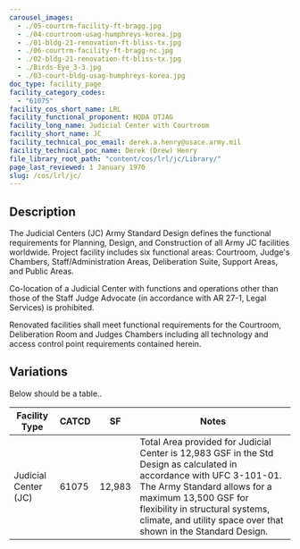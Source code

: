 ```yaml
---
carousel_images:
  - ./05-courtrm-facility-ft-bragg.jpg
  - ./04-courtroom-usag-humphreys-korea.jpg
  - ./01-bldg-21-renovation-ft-bliss-tx.jpg
  - ./06-courtrm-facility-ft-bragg-nc.jpg
  - ./02-bldg-21-renovation-ft-bliss-tx.jpg
  - ./Birds-Eye_3-3.jpg
  - ./03-court-bldg-usag-humphreys-korea.jpg
doc_type: facility_page
facility_category_codes:
  - "61075"
facility_cos_short_name: LRL
facility_functional_proponent: HQDA OTJAG
facility_long_name: Judicial Center with Courtroom
facility_short_name: JC
facility_technical_poc_email: derek.a.henry@usace.army.mil
facility_technical_poc_name: Derek (Drew) Henry
file_library_root_path: "content/cos/lrl/jc/Library/"
page_last_reviewed: 1 January 1970
slug: /cos/lrl/jc/
---
```


## Description

The Judicial Centers (JC) Army Standard Design defines the functional requirements for Planning, Design, and Construction of all Army JC facilities worldwide. Project facility includes six functional areas: Courtroom, Judge's Chambers, Staff/Administration Areas, Deliberation Suite, Support Areas, and Public Areas.

Co-location of a Judicial Center with functions and operations other than those of the Staff Judge Advocate (in accordance with AR 27-1, Legal Services) is prohibited.

Renovated facilities shall meet functional requirements for the Courtroom, Deliberation Room and Judges Chambers including all technology and access control point requirements contained herein.

## Variations

Below should be a table..

| Facility Type        | CATCD | SF     | Notes                                                                                                                                                                                                                                                                              |
| -------------------- | ----- | ------ | ---------------------------------------------------------------------------------------------------------------------------------------------------------------------------------------------------------------------------------------------------------------------------------- |
| Judicial Center (JC) | 61075 | 12,983 | Total Area provided for Judicial Center is 12,983 GSF in the Std Design as calculated in accordance with UFC 3-101-01. The Army Standard allows for a maximum 13,500 GSF for flexibility in structural systems, climate, and utility space over that shown in the Standard Design. |
